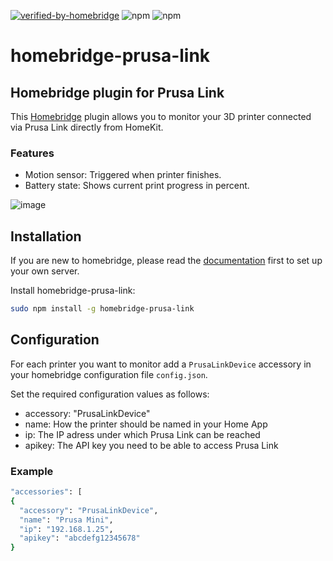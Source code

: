 [![verified-by-homebridge](https://badgen.net/badge/homebridge/verified/purple)](https://github.com/homebridge/homebridge/wiki/Verified-Plugins)
![npm](https://img.shields.io/npm/v/homebridge-prusa-link)
![npm](https://img.shields.io/npm/dt/homebridge-prusa-link)

# homebridge-prusa-link

## Homebridge plugin for Prusa Link

This [Homebridge](https://github.com/homebridge/homebridge) plugin allows you to monitor your 3D printer connected via Prusa Link directly from HomeKit.

### Features
* Motion sensor: Triggered when printer finishes.
* Battery state: Shows current print progress in percent.

![image](https://user-images.githubusercontent.com/52078523/183643597-d88ae5ba-5a06-4d70-9f89-fadc638ef1a7.png)

## Installation

If you are new to homebridge, please read the [documentation](https://github.com/homebridge/homebridge) first to set up your own server.

Install homebridge-prusa-link:
```sh
sudo npm install -g homebridge-prusa-link
```

## Configuration

For each printer you want to monitor add a `PrusaLinkDevice` accessory in your homebridge configuration file `config.json`.

Set the required configuration values as follows:
* accessory: "PrusaLinkDevice"
* name: How the printer should be named in your Home App
* ip: The IP adress under which Prusa Link can be reached
* apikey: The API key you need to be able to access Prusa Link

### Example
```sh
"accessories": [
{
  "accessory": "PrusaLinkDevice",
  "name": "Prusa Mini",
  "ip": "192.168.1.25",
  "apikey": "abcdefg12345678"
}
```
